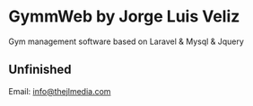 # GymmWeb by Jorge Luis Veliz

Gym management software based on Laravel & Mysql & Jquery 

## Unfinished

Email: info@thejlmedia.com
